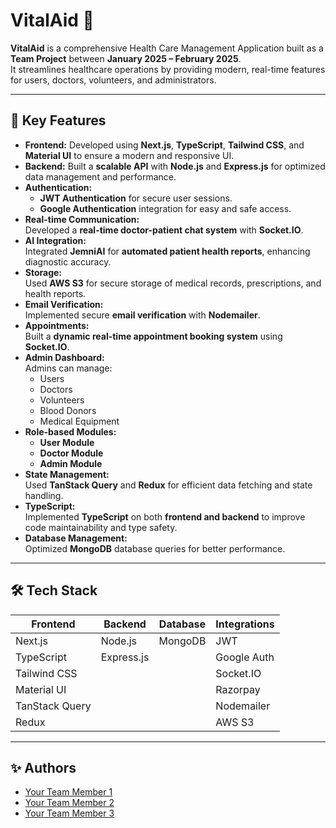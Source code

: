 
# VitalAid 🏥

**VitalAid** is a comprehensive Health Care Management Application built as a **Team Project** between **January 2025 – February 2025**.  
It streamlines healthcare operations by providing modern, real-time features for users, doctors, volunteers, and administrators.

---

## 🚀 Key Features

- **Frontend:** Developed using **Next.js**, **TypeScript**, **Tailwind CSS**, and **Material UI** to ensure a modern and responsive UI.
- **Backend:** Built a **scalable API** with **Node.js** and **Express.js** for optimized data management and performance.
- **Authentication:**
  - **JWT Authentication** for secure user sessions.
  - **Google Authentication** integration for easy and safe access.
- **Real-time Communication:**  
  Developed a **real-time doctor-patient chat system** with **Socket.IO**.
- **AI Integration:**  
  Integrated **JemniAI** for **automated patient health reports**, enhancing diagnostic accuracy.
- **Storage:**  
  Used **AWS S3** for secure storage of medical records, prescriptions, and health reports.
- **Email Verification:**  
  Implemented secure **email verification** with **Nodemailer**.
- **Appointments:**  
  Built a **dynamic real-time appointment booking system** using **Socket.IO**.
- **Admin Dashboard:**  
  Admins can manage:
  - Users
  - Doctors
  - Volunteers
  - Blood Donors
  - Medical Equipment
- **Role-based Modules:**
  - **User Module**
  - **Doctor Module**
  - **Admin Module**
- **State Management:**  
  Used **TanStack Query** and **Redux** for efficient data fetching and state handling.
- **TypeScript:**  
  Implemented **TypeScript** on both **frontend and backend** to improve code maintainability and type safety.
- **Database Management:**  
  Optimized **MongoDB** database queries for better performance.

---

## 🛠️ Tech Stack

| Frontend            | Backend             | Database  | Integrations |
|---------------------|---------------------|-----------|--------------|
| Next.js             | Node.js              | MongoDB   | JWT          |
| TypeScript          | Express.js           |           | Google Auth  |
| Tailwind CSS        |                      |           | Socket.IO    |
| Material UI         |                      |           | Razorpay     |
| TanStack Query      |                      |           | Nodemailer   |
| Redux               |                      |           | AWS S3       |

---


## ✨ Authors

- [Your Team Member 1](https://github.com/yourprofile)
- [Your Team Member 2](https://github.com/yourprofile)
- [Your Team Member 3](https://github.com/yourprofile)
